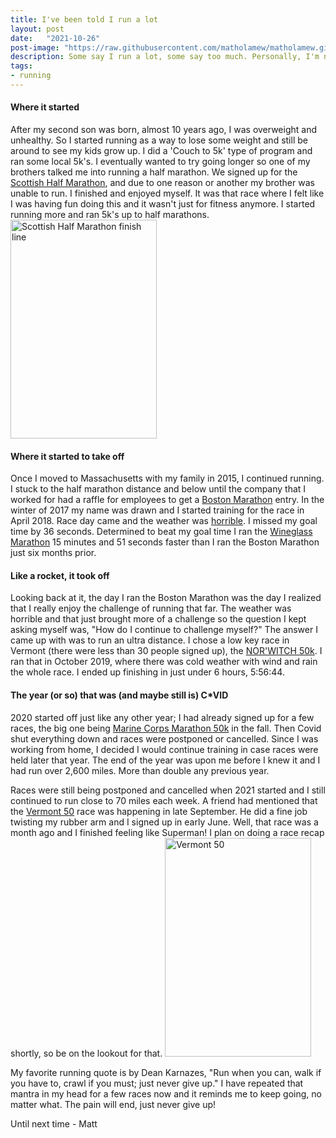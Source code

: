 ```yaml
---
title: I've been told I run a lot
layout: post
date:   "2021-10-26"
post-image: "https://raw.githubusercontent.com/matholamew/matholamew.github.io/master/assets/images/2021-10-26post/trailRunner.png"
description: Some say I run a lot, some say too much. Personally, I'm not sure about any of that.
tags:
- running
---
```

#### **Where it started**
After my second son was born, almost 10 years ago, I was overweight and unhealthy. So I started running as a way to lose some weight and still be around to see my kids grow up. I did a 'Couch to 5k' type of program and ran some local 5k's. I eventually wanted to try going longer so one of my brothers talked me into running a half marathon. We signed up for the <a href="https://www.scottishhalfmarathon.com/" title="Scottish Half Marathon">Scottish Half Marathon</a>, and due to one reason or another my brother was unable to run. I finished and enjoyed myself. It was that race where I felt like I was having fun doing this and it wasn't just for fitness anymore. I started running more and ran 5k's up to half marathons.
<img src="https://raw.githubusercontent.com/matholamew/matholamew.github.io/master/assets/images/2021-10-26post/ScottishHalf.png" alt="Scottish Half Marathon finish line" title="Scottish Half Marathon finish line" width="234" height="350"/>

#### **Where it started to take off**
Once I moved to Massachusetts with my family in 2015, I continued running. I stuck to the half marathon distance and below until the company that I worked for had a raffle for employees to get a <a href="https://www.baa.org/races/boston-marathon" title="Boston Marathon">Boston Marathon</a> entry. In the winter of 2017 my name was drawn and I started training for the race in April 2018. Race day came and the weather was <a href="https://www.sbnation.com/lookit/2018/4/16/17242356/boston-marathon-weather-video-rain-wind" title="Boston Marathon 2018 weather">horrible</a>. I missed my goal time by 36 seconds. Determined to beat my goal time I ran the <a href="https://www.wineglassmarathon.com/" title="Wineglass Marathon">Wineglass Marathon</a> 15 minutes and 51 seconds faster than I ran the Boston Marathon just six months prior.

#### **Like a rocket, it took off**
Looking back at it, the day I ran the Boston Marathon was the day I realized that I really enjoy the challenge of running that far. The weather was horrible and that just brought more of a challenge so the question I kept asking myself was, "How do I continue to challenge myself?" The answer I came up with was to run an ultra distance. I chose a low key race in Vermont (there were less than 30 people signed up), the <a href="https://www.runthewitch.com/" title="NOR'WITCH 50k">NOR'WITCH 50k</a>. I ran that in October 2019, where there was cold weather with wind and rain the whole race. I ended up finishing in just under 6 hours, 5:56:44.

#### **The year (or so) that was (and maybe still is) C*VID**
2020 started off just like any other year; I had already signed up for a few races, the big one being <a href="https://www.marinemarathon.com/events/marathon/mcm-weekend/mcm50k" title="Marine Corps Marathon 50k">Marine Corps Marathon 50k</a> in the fall. Then Covid shut everything down and races were postponed or cancelled. Since I was working from home, I decided I would continue training in case races were held later that year. The end of the year was upon me before I knew it and I had run over 2,600 miles. More than double any previous year.

Races were still being postponed and cancelled when 2021 started and I still continued to run close to 70 miles each week. A friend had mentioned that the <a href="https://vermont50.com/" title="Vermont 50">Vermont 50</a> race was happening in late September. He did a fine job twisting my rubber arm and I signed up in early June. Well, that race was a month ago and I finished feeling like Superman! I plan on doing a race recap shortly, so be on the lookout for that.
<img src="https://raw.githubusercontent.com/matholamew/matholamew.github.io/master/assets/images/2021-10-26post/VT50.png" alt="Vermont 50" title="Vermont 50 - about 2 miles from the finish" width="234" height="350"/>

My favorite running quote is by Dean Karnazes, "Run when you can, walk if you have to, crawl if you must; just never give up." I have repeated that mantra in my head for a few races now and it reminds me to keep going, no matter what. The pain will end, just never give up!

Until next time - Matt